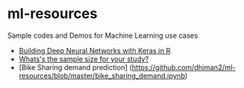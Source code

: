 # ml-resources
Sample codes and Demos for Machine Learning use cases 

* [Building Deep Neural Networks with Keras in R](https://github.com/dhiman2/ml-resources/blob/master/keras_in_R.R)
* [Whats's the sample size for your study?](https://github.com/dhiman2/ml-resources/blob/master/Finding_sample_size_for_study.ipynb)
* [Bike Sharing demand prediction] (https://github.com/dhiman2/ml-resources/blob/master/bike_sharing_demand.ipynb)